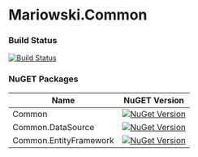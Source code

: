 # Mariowski.Common

### Build Status
[![Build Status](https://travis-ci.org/Xandev/Mariowski.Common.svg?branch=master)](https://travis-ci.org/Xandev/Mariowski.Common)

### NuGET Packages
| Name | NuGET Version |
|---|---|
| Common | [![NuGet Version](https://badge.fury.io/nu/Mariowski.Common.svg)](https://badge.fury.io/nu/Mariowski.Common) |
| Common.DataSource | [![NuGet Version](https://badge.fury.io/nu/Mariowski.Common.DataSource.svg)](https://badge.fury.io/nu/Mariowski.Common.DataSource) |
| Common.EntityFramework | [![NuGet Version](https://badge.fury.io/nu/Mariowski.Common.EntityFramework.svg)](https://badge.fury.io/nu/Mariowski.Common.EntityFramework) |